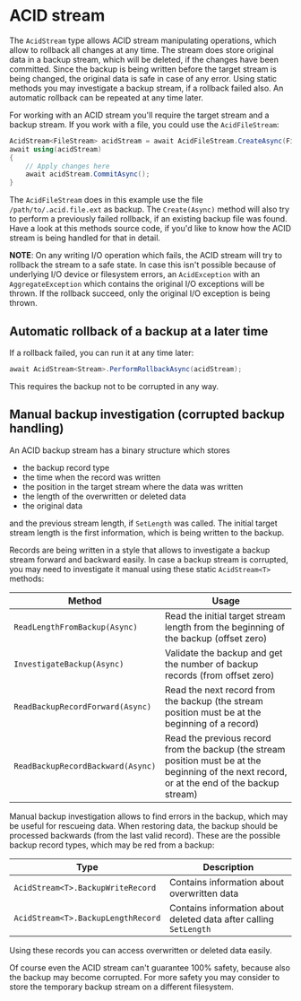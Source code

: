 # ACID stream

The `AcidStream` type allows ACID stream manipulating operations, which allow to rollback all changes at any time. The stream does store original data in a backup stream, which will be deleted, if the changes have been committed. Since the backup is being written before the target stream is being changed, the original data is safe in case of any error. Using static methods you may investigate a backup stream, if a rollback failed also. An automatic rollback can be repeated at any time later.

For working with an ACID stream you'll require the target stream and a backup stream. If you work with a file, you could use the `AcidFileStream`:

```cs
AcidStream<FileStream> acidStream = await AcidFileStream.CreateAsync(File.OpenWrite("/path/to/file.ext"));
await using(acidStream)
{
	// Apply changes here
	await acidStream.CommitAsync();
}
```

The `AcidFileStream` does in this example use the file `/path/to/.acid.file.ext` as backup. The `Create(Async)` method will also try to perform a previously failed rollback, if an existing backup file was found. Have a look at this methods source code, if you'd like to know how the ACID stream is being handled for that in detail.

**NOTE**: On any writing I/O operation which fails, the ACID stream will try to rollback the stream to a safe state. In case this isn't possible because of underlying I/O device or filesystem errors, an `AcidException` with an `AggregateException` which contains the original I/O exceptions will be thrown. If the rollback succeed, only the original I/O exception is being thrown.

## Automatic rollback of a backup at a later time

If a rollback failed, you can run it at any time later:

```cs
await AcidStream<Stream>.PerformRollbackAsync(acidStream);
```

This requires the backup not to be corrupted in any way.

## Manual backup investigation (corrupted backup handling)

An ACID backup stream has a binary structure which stores

- the backup record type
- the time when the record was written
- the position in the target stream where the data was written
- the length of the overwritten or deleted data
- the original data

and the previous stream length, if `SetLength` was called. The initial target stream length is the first information, which is being written to the backup.

Records are being written in a style that allows to investigate a backup stream forward and backward easily. In case a backup stream is corrupted, you may need to investigate it manual using these static `AcidStream<T>` methods:

| Method | Usage |
| ------ | ----- |
| `ReadLengthFromBackup(Async)` | Read the initial target stream length from the beginning of the backup (offset zero) |
| `InvestigateBackup(Async)` | Validate the backup and get the number of backup records (from offset zero) |
| `ReadBackupRecordForward(Async)` | Read the next record from the backup (the stream position must be at the beginning of a record) |
| `ReadBackupRecordBackward(Async)` | Read the previous record from the backup (the stream position must be at the beginning of the next record, or at the end of the backup stream) |

Manual backup investigation allows to find errors in the backup, which may be useful for rescueing data. When restoring data, the backup should be processed backwards (from the last valid record). These are the possible backup record types, which may be red from a backup:

| Type | Description |
| ---- | ----------- |
| `AcidStream<T>.BackupWriteRecord` | Contains information about overwritten data |
| `AcidStream<T>.BackupLengthRecord` | Contains information about deleted data after calling `SetLength` |

Using these records you can access overwritten or deleted data easily.

Of course even the ACID stream can't guarantee 100% safety, because also the backup may become corrupted. For more safety you may consider to store the temporary backup stream on a different filesystem.

